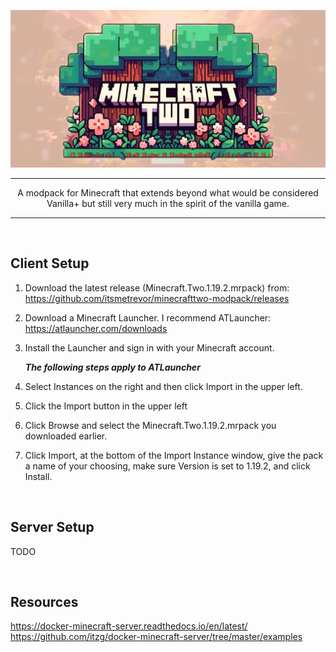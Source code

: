 
![Minecraft Two](./assets/mctwo-banner.png)  

---

<center>
A modpack for Minecraft that extends beyond what would be considered Vanilla+ but still very much in the spirit of the vanilla game.
</center>

---
<br>

## Client Setup

 1. Download the latest release (Minecraft.Two.1.19.2.mrpack) from:  
https://github.com/itsmetrevor/minecrafttwo-modpack/releases

 2. Download a Minecraft Launcher. I recommend ATLauncher:  
https://atlauncher.com/downloads

 3. Install the Launcher and sign in with your Minecraft account.

    **_The following steps apply to ATLauncher_**  

 4. Select Instances on the right and then click Import in the upper left.

 5. Click the Import button in the upper left

 6. Click Browse and select the Minecraft.Two.1.19.2.mrpack you downloaded earlier.

 7. Click Import, at the bottom of the Import Instance window, give the pack a name of your choosing, make sure Version is set to 1.19.2, and click Install.

<br>

## Server Setup
TODO

<br>

## Resources

https://docker-minecraft-server.readthedocs.io/en/latest/
https://github.com/itzg/docker-minecraft-server/tree/master/examples
